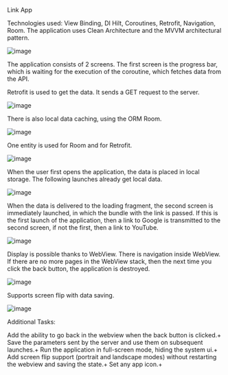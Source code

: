 Link App

Technologies used: View Binding, DI Hilt, Coroutines, Retrofit, Navigation, Room.
The application uses Clean Architecture and the MVVM architectural pattern.

![image](https://user-images.githubusercontent.com/70170204/199562212-dd4afe85-798a-44e9-a355-d1cefdd79bb9.png)


The application consists of 2 screens. The first screen is the progress bar, which is waiting for the execution of the coroutine, which fetches data from the API.

Retrofit is used to get the data. It sends a GET request to the server.

![image](https://user-images.githubusercontent.com/70170204/199563125-7d0ec8ee-588e-4b18-81b9-379e4a1dd7dd.png)

There is also local data caching, using the ORM Room.

![image](https://user-images.githubusercontent.com/70170204/199563519-519cdf53-f760-4c73-a08d-0541b2414c71.png)

One entity is used for Room and for Retrofit.

![image](https://user-images.githubusercontent.com/70170204/199563622-4e5d5d5a-122b-472b-9d3e-800472a7e6f6.png)

When the user first opens the application, the data is placed in local storage. The following launches already get local data.

![image](https://user-images.githubusercontent.com/70170204/199566615-aa8b5c1e-adcf-49f7-b829-56fa55974059.png)

When the data is delivered to the loading fragment, the second screen is immediately launched, in which the bundle with the link is passed. If this is the first launch of the application, then a link to Google is transmitted to the second screen, if not the first, then a link to YouTube.

![image](https://user-images.githubusercontent.com/70170204/199566770-302b962d-5ebc-42a9-aa69-6b4ca78db791.png)

Display is possible thanks to WebView. There is navigation inside WebView. If there are no more pages in the WebView stack, then the next time you click the back button, the application is destroyed.

![image](https://user-images.githubusercontent.com/70170204/199566929-52a2d1ab-c462-49eb-98f9-8aa907f025f4.png)

Supports screen flip with data saving.

![image](https://user-images.githubusercontent.com/70170204/199567149-9db573ca-d504-4f85-9f8b-ac015ad253da.png)

Additional Tasks:

Add the ability to go back in the webview when the back button is clicked.+
Save the parameters sent by the server and use them on subsequent launches.+
Run the application in full-screen mode, hiding the system ui.+
Add screen flip support (portrait and landscape modes) without restarting the webview and saving the state.+
Set any app icon.+
